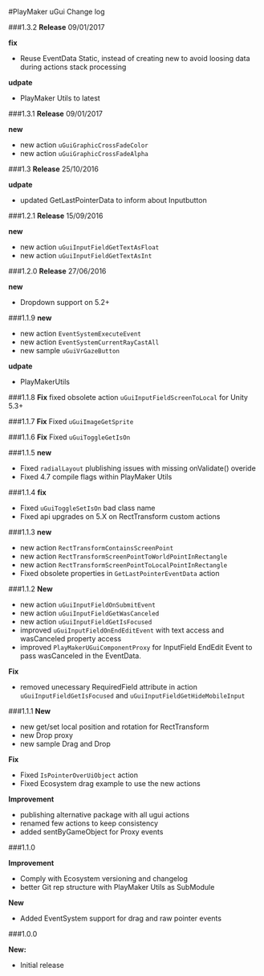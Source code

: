 #PlayMaker uGui Change log

###1.3.2
**Release** 09/01/2017  

**fix** 
- Reuse EventData Static, instead of creating new to avoid loosing data during actions stack processing  

**udpate**  
- PlayMaker Utils to latest

###1.3.1
**Release** 09/01/2017  

**new**  
- new action `uGuiGraphicCrossFadeColor`  
- new action `uGuiGraphicCrossFadeAlpha`  

###1.3
**Release** 25/10/2016  

**udpate**  
- updated GetLastPointerData to inform about Inputbutton  

###1.2.1
**Release** 15/09/2016  

**new**  
- new action `uGuiInputFieldGetTextAsFloat`  
- new action `uGuiInputFieldGetTextAsInt`  

###1.2.0
**Release** 27/06/2016  

**new**
- Dropdown support on 5.2+  


###1.1.9
**new** 
- new action `EventSystemExecuteEvent` 
- new action `EventSystemCurrentRayCastAll` 
- new sample `uGuiVrGazeButton`

**udpate**
- PlayMakerUtils  


###1.1.8
**Fix** fixed obsolete action `uGuiInputFieldScreenToLocal` for Unity 5.3+

###1.1.7
**Fix** Fixed `uGuiImageGetSprite`

###1.1.6
**Fix** Fixed `uGuiToggleGetIsOn`

###1.1.5
**new**
- Fixed `radialLayout` plublishing issues with missing onValidate() overide  
- Fixed 4.7 compile flags within PlayMaker Utils  


###1.1.4
**fix**
- Fixed `uGuiToggleSetIsOn` bad class name  
- Fixed api upgrades on 5.X on RectTransform custom actions


###1.1.3
**new**
- new action `RectTransformContainsScreenPoint` 
- new action `RectTransformScreenPointToWorldPointInRectangle`
- new action `RectTransformScreenPointToLocalPointInRectangle`
- Fixed obsolete properties in `GetLastPointerEventData` action

###1.1.2
**New**  
- new action `uGuiInputFieldOnSubmitEvent` 
- new action `uGuiInputFieldGetWasCanceled`
- new action `uGuiInputFieldGetIsFocused`
- improved `uGuiInputFieldOnEndEditEvent` with text access and wasCanceled property access
- improved `PlayMakerUGuiComponentProxy` for InputField EndEdit Event to pass wasCanceled in the EventData.
 
**Fix**  
- removed unecessary RequiredField attribute in action `uGuiInputFieldGetIsFocused` and `uGuiInputFieldGetHideMobileInput`  

 
###1.1.1
**New**  
- new get/set local position and rotation for RectTransform  
- new Drop proxy
- new sample Drag and Drop


**Fix**  
- Fixed `IsPointerOverUiObject` action
- Fixed Ecosystem drag example to use the new actions

**Improvement**  
- publishing alternative package with all ugui actions 
- renamed few actions to keep consistency  
- added sentByGameObject for Proxy events

###1.1.0

**Improvement**  
- Comply with Ecosystem versioning and changelog  
- better Git rep structure with PlayMaker Utils as SubModule  

**New**  
- Added EventSystem support for drag and raw pointer events  


###1.0.0

**New:**  
- Initial release  

